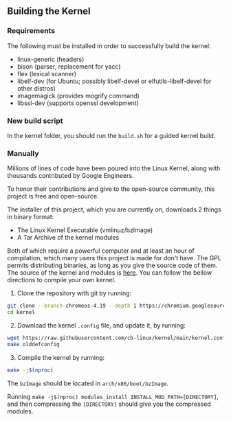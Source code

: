 ## Building the Kernel

### Requirements
The following must be installed in order to successfully build the kernel:
* linux-generic (headers)
* bison (parser, replacement for yacc)
* flex (lexical scanner)
* libelf-dev (for Ubuntu; possibly libelf-devel or elfutils-libelf-devel for other distros)
* imagemagick (provides mogrify command)
* libssl-dev (supports openssl development)

### New build script
In the kernel folder, you should run the `build.sh` for a guided kernel build.

### Manually

Millions of lines of code have been poured into the Linux Kernel, along with thousands contributed by Google Engineers.

To honor their contributions and give to the open-source community, this project is free and open-source.

The installer of this project, which you are currently on, downloads 2 things in binary format:

* The Linux Kernel Executable (vmlinuz/bzImage)
* A Tar Archive of the kernel modules

Both of which require a powerful computer and at least an hour of compilation, which many users this project is made for don't have. The GPL permits distributing binaries, as long as you give the source code of them. The source of the kernel and modules is [here](https://chromium.googlesource.com/chromiumos/third_party/kernel). You can follow the bellow directions to compile your own kernel.

1. Clone the repository with git by running:
```bash
git clone --branch chromeos-4.19 --depth 1 https://chromium.googlesource.com/chromiumos/third_party/kernel.git
cd kernel
```

2. Download the kernel `.config` file, and update it, by running:
```bash
wget https://raw.githubusercontent.com/cb-linux/kernel/main/kernel.conf -O .config
make olddefconfig
```

3. Compile the kernel by running:
```bash
make -j$(nproc)
```

The `bzImage` should be located in `arch/x86/boot/bzImage`.

Running `make -j$(nproc) modules_install INSTALL_MOD_PATH=[DIRECTORY]`, and then compressing the `[DIRECTORY]` should give you the compressed modules.
